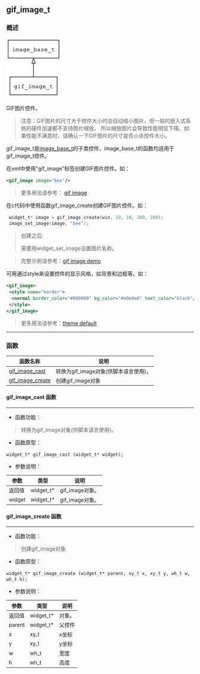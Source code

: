 ## gif\_image\_t
### 概述
![image](images/gif_image_t_0.png)

 GIF图片控件。

 > 注意：GIF图片的尺寸大于控件大小时会自动缩小图片，但一般的嵌入式系统的硬件加速都不支持图片缩放，
 所以缩放图片会导致性能明显下降。如果性能不满意时，请确认一下GIF图片的尺寸是否小余控件大小。

 gif\_image\_t是[image\_base\_t](image_base_t.md)的子类控件，image\_base\_t的函数均适用于gif\_image\_t控件。

 在xml中使用"gif\_image"标签创建GIF图片控件。如：

 ```xml
 <gif_image image="bee"/>
 ```

 >更多用法请参考：
 [gif image](https://github.com/zlgopen/awtk/blob/master/demos/assets/raw/ui/gif_image.xml)

 在c代码中使用函数gif\_image\_create创建GIF图片控件。如：

 ```c
  widget_t* image = gif_image_create(win, 10, 10, 200, 200);
  image_set_image(image, "bee");
 ```

 > 创建之后:
 >
 > 需要用widget\_set\_image设置图片名称。

 > 完整示例请参考：[gif image demo](
 https://github.com/zlgopen/awtk-c-demos/blob/master/demos/gif_image.c)

 可用通过style来设置控件的显示风格，如背景和边框等。如：

 ```xml
 <gif_image>
  <style name="border">
   <normal border_color="#000000" bg_color="#e0e0e0" text_color="black"/>
  </style>
 </gif_image>
 ```

 > 更多用法请参考：[theme default](
 https://github.com/zlgopen/awtk/blob/master/demos/assets/raw/styles/default.xml)


----------------------------------
### 函数
<p id="gif_image_t_methods">

| 函数名称 | 说明 | 
| -------- | ------------ | 
| <a href="#gif_image_t_gif_image_cast">gif\_image\_cast</a> | 转换为gif_image对象(供脚本语言使用)。 |
| <a href="#gif_image_t_gif_image_create">gif\_image\_create</a> | 创建gif_image对象 |
#### gif\_image\_cast 函数
-----------------------

* 函数功能：

> <p id="gif_image_t_gif_image_cast"> 转换为gif_image对象(供脚本语言使用)。



* 函数原型：

```
widget_t* gif_image_cast (widget_t* widget);
```

* 参数说明：

| 参数 | 类型 | 说明 |
| -------- | ----- | --------- |
| 返回值 | widget\_t* | gif\_image对象。 |
| widget | widget\_t* | gif\_image对象。 |
#### gif\_image\_create 函数
-----------------------

* 函数功能：

> <p id="gif_image_t_gif_image_create"> 创建gif_image对象



* 函数原型：

```
widget_t* gif_image_create (widget_t* parent, xy_t x, xy_t y, wh_t w, wh_t h);
```

* 参数说明：

| 参数 | 类型 | 说明 |
| -------- | ----- | --------- |
| 返回值 | widget\_t* | 对象。 |
| parent | widget\_t* | 父控件 |
| x | xy\_t | x坐标 |
| y | xy\_t | y坐标 |
| w | wh\_t | 宽度 |
| h | wh\_t | 高度 |
